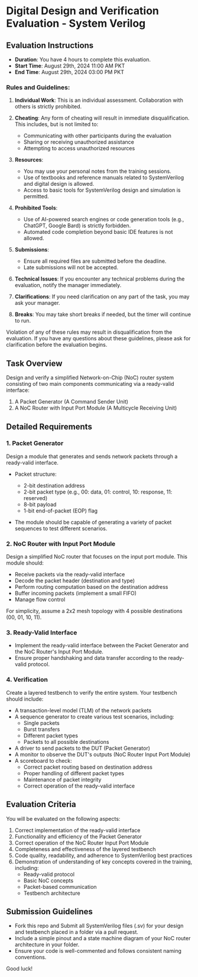 # Digital Design and Verification Evaluation - System Verilog
## Evaluation Instructions

- **Duration**: You have 4 hours to complete this evaluation.
- **Start Time**: August 29th, 2024 11:00 AM PKT 
- **End Time**: August 29th, 2024 03:00 PM PKT

### Rules and Guidelines:

1. **Individual Work**: This is an individual assessment. Collaboration with others is strictly prohibited.

2. **Cheating**: Any form of cheating will result in immediate disqualification. This includes, but is not limited to:
   - Communicating with other participants during the evaluation
   - Sharing or receiving unauthorized assistance
   - Attempting to access unauthorized resources

3. **Resources**:
   - You may use your personal notes from the training sessions.
   - Use of textbooks and reference manuals related to SystemVerilog and digital design is allowed.
   - Access to basic tools for SystemVerilog design and simulation is permitted.

4. **Prohibited Tools**:
   - Use of AI-powered search engines or code generation tools (e.g., ChatGPT, Google Bard) is strictly forbidden.
   - Automated code completion beyond basic IDE features is not allowed.

5. **Submissions**:
   - Ensure all required files are submitted before the deadline.
   - Late submissions will not be accepted.

6. **Technical Issues**: If you encounter any technical problems during the evaluation, notify the manager immediately.

7. **Clarifications**: If you need clarification on any part of the task, you may ask your manager.

8. **Breaks**: You may take short breaks if needed, but the timer will continue to run.

Violation of any of these rules may result in disqualification from the evaluation. If you have any questions about these guidelines, please ask for clarification before the evaluation begins.

## Task Overview

Design and verify a simplified Network-on-Chip (NoC) router system consisting of two main components communicating via a ready-valid interface:

1. A Packet Generator (A Command Sender Unit)
2. A NoC Router with Input Port Module (A Multicycle Receiving Unit)

## Detailed Requirements

### 1. Packet Generator

Design a module that generates and sends network packets through a ready-valid interface.

- Packet structure:
  - 2-bit destination address
  - 2-bit packet type (e.g., 00: data, 01: control, 10: response, 11: reserved)
  - 8-bit payload
  - 1-bit end-of-packet (EOP) flag

- The module should be capable of generating a variety of packet sequences to test different scenarios.

### 2. NoC Router with Input Port Module

Design a simplified NoC router that focuses on the input port module. This module should:

- Receive packets via the ready-valid interface
- Decode the packet header (destination and type)
- Perform routing computation based on the destination address
- Buffer incoming packets (implement a small FIFO)
- Manage flow control

For simplicity, assume a 2x2 mesh topology with 4 possible destinations (00, 01, 10, 11).

### 3. Ready-Valid Interface

- Implement the ready-valid interface between the Packet Generator and the NoC Router's Input Port Module.
- Ensure proper handshaking and data transfer according to the ready-valid protocol.

### 4. Verification

Create a layered testbench to verify the entire system. Your testbench should include:

- A transaction-level model (TLM) of the network packets
- A sequence generator to create various test scenarios, including:
  - Single packets
  - Burst transfers
  - Different packet types
  - Packets to all possible destinations
- A driver to send packets to the DUT (Packet Generator)
- A monitor to observe the DUT's outputs (NoC Router Input Port Module)
- A scoreboard to check:
  - Correct packet routing based on destination address
  - Proper handling of different packet types
  - Maintenance of packet integrity
  - Correct operation of the ready-valid interface

## Evaluation Criteria

You will be evaluated on the following aspects:

1. Correct implementation of the ready-valid interface
2. Functionality and efficiency of the Packet Generator
3. Correct operation of the NoC Router Input Port Module
4. Completeness and effectiveness of the layered testbench
5. Code quality, readability, and adherence to SystemVerilog best practices
6. Demonstration of understanding of key concepts covered in the training, including:
   - Ready-valid protocol
   - Basic NoC concepts
   - Packet-based communication
   - Testbench architecture

## Submission Guidelines

- Fork this repo and Submit all SystemVerilog files (.sv) for your design and testbench placed in a folder via a pull request.
- Include a simple pinout and a state machine diagram of your NoC router architecture in your folder.
- Ensure your code is well-commented and follows consistent naming conventions.

Good luck!
